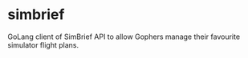 # simbrief
GoLang client of SimBrief API to allow Gophers manage their favourite simulator flight plans.
